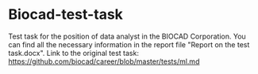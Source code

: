 # Biocad-test-task
Test task for the position of data analyst in the BIOCAD Corporation.
You can find all the necessary information in the report file "Report on the test task.docx".
Link to the original test task:
https://github.com/biocad/career/blob/master/tests/ml.md
